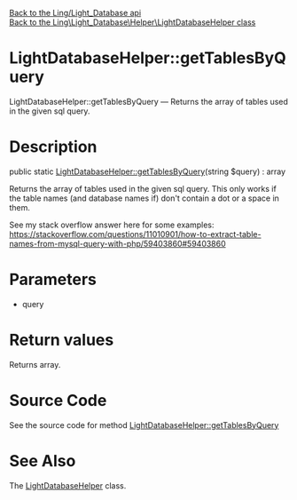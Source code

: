 [Back to the Ling/Light_Database api](https://github.com/lingtalfi/Light_Database/blob/master/doc/api/Ling/Light_Database.md)<br>
[Back to the Ling\Light_Database\Helper\LightDatabaseHelper class](https://github.com/lingtalfi/Light_Database/blob/master/doc/api/Ling/Light_Database/Helper/LightDatabaseHelper.md)


LightDatabaseHelper::getTablesByQuery
================



LightDatabaseHelper::getTablesByQuery — Returns the array of tables used in the given sql query.




Description
================


public static [LightDatabaseHelper::getTablesByQuery](https://github.com/lingtalfi/Light_Database/blob/master/doc/api/Ling/Light_Database/Helper/LightDatabaseHelper/getTablesByQuery.md)(string $query) : array




Returns the array of tables used in the given sql query.
This only works if the table names (and database names if) don't contain a dot or a space in them.

See my stack overflow answer here for some examples:
https://stackoverflow.com/questions/11010901/how-to-extract-table-names-from-mysql-query-with-php/59403860#59403860




Parameters
================


- query

    


Return values
================

Returns array.








Source Code
===========
See the source code for method [LightDatabaseHelper::getTablesByQuery](https://github.com/lingtalfi/Light_Database/blob/master/Helper/LightDatabaseHelper.php#L32-L58)


See Also
================

The [LightDatabaseHelper](https://github.com/lingtalfi/Light_Database/blob/master/doc/api/Ling/Light_Database/Helper/LightDatabaseHelper.md) class.



